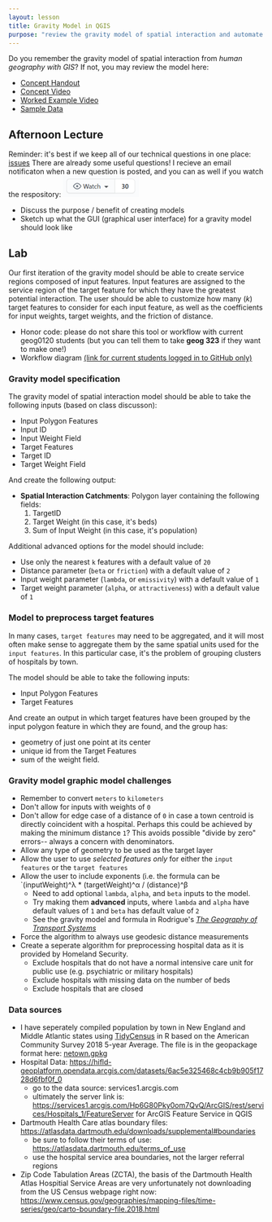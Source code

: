 ```yaml
---
layout: lesson
title: Gravity Model in QGIS
purpose: "review the gravity model of spatial interaction and automate it in QGIS graphic modeler"
---
```


Do you remember the gravity model of spatial interaction from *human geography with GIS*? If not, you may review the model here:

- [Concept Handout](assets/gravity_model.pdf)
- [Concept Video](https://midd.hosted.panopto.com/Panopto/Pages/Viewer.aspx?id=20d7f901-2934-4e46-83d7-aba401081120)
- [Worked Example Video](https://midd.hosted.panopto.com/Panopto/Pages/Viewer.aspx?id=2cb54be6-c56c-486f-a3ea-aba4010a2520)
- [Sample Data](https://geography.middlebury.edu/jholler/data/k_healthgeog.zip)

## Afternoon Lecture

Reminder: it's best if we keep all of our technical questions in one place: [issues](https://github.com/GIS4DEV/GIS4DEV.github.io/issues) There are already some useful questions! I recieve an email notificaton when a new question is posted, and you can as well if you watch the respository: ![watch repository](assets/watch.png)
- Discuss the purpose / benefit of creating models
- Sketch up what the GUI (graphical user interface) for a gravity model should look like

## Lab

Our first iteration of the gravity model should be able to create service regions composed of input features. Input features are assigned to the service region of the target feature for which they have the greatest potential interaction. The user should be able to customize how many (*k*) target features to consider for each input feature, as well as the coefficients for input weights, target weights, and the friction of distance.

- Honor code: please do not share this tool or workflow with current geog0120 students (but you can tell them to take **geog 323** if they want to make one!)
- Workflow diagram [(link for current students logged in to GitHub only)](https://github.com/GIS4DEV/literature/raw/c7330ccc651b502e1794ed98434fe773865fd113/gravity_model_workflow.png)

### Gravity model specification

The gravity model of spatial interaction model should be able to take the following inputs (based on class discusson):
* Input Polygon Features
* Input ID
* Input Weight Field
* Target Features
* Target ID
* Target Weight Field

And create the following output:
* **Spatial Interaction Catchments**: Polygon layer containing the following fields:
  1. TargetID
  2. Target Weight (in this case, it's beds)
  3. Sum of Input Weight (in this case, it's population)
  
Additional advanced options for the model should include:
* Use only the nearest `k` features with a default value of `20`
* Distance parameter (`beta` or `friction`) with a default value of `2`
* Input weight parameter (`lambda`, or `emissivity`) with a default value of `1`
* Target weight parameter (`alpha`, or `attractiveness`) with a default value of `1`

### Model to preprocess target features

In many cases, `target features` may need to be aggregated, and it will most often make sense to aggregate them by the same spatial units used for the `input features`. In this particular case, it's the problem of grouping clusters of hospitals by town.

The model should be able to take the following inputs:
* Input Polygon Features
* Target Features

And create an output in which target features have been grouped by the input polygon feature in which they are found, and the group has:
* geometry of just one point at its center
* unique id from the Target Features
* sum of the weight field. 

### Gravity model graphic model challenges

* Remember to convert `meters` to `kilometers`
* Don't allow for inputs with weights of `0`
* Don't allow for edge case of a distance of `0` in case a town centroid is directly coincident with a hospital. Perhaps this could be achieved by making the minimum distance `1`? This avoids possible "divide by zero" errors-- always a concern with denominators.
* Allow any type of geometry to be used as the target layer
* Allow the user to use *selected features only* for either the `input features` or the `target features`
* Allow the user to include exponents (i.e. the formula can be `(inputWeight)^λ * (targetWeight)^α / (distance)^β
  * Need to add optional `lambda`, `alpha`, and `beta` inputs to the model.
  * Try making them **advanced** inputs, where `lambda` and `alpha` have default values of `1` and `beta` has default value of `2`
  * See the gravity model and formula in Rodrigue's [*The Geography of Transport Systems*](https://transportgeography.org/contents/methods/spatial-interactions-gravity-model/)
* Force the algorithm to always use geodesic distance measurements
* Create a seperate algorithm for preprocessing hospital data as it is provided by Homeland Security.
  * Exclude hospitals that do not have a normal intensive care unit for public use (e.g. psychiatric or military hospitals)
  * Exclude hospitals with missing data on the number of beds
  * Exclude hospitals that are closed

### Data sources

* I have seperately compiled population by town in New England and Middle Atlantic states using [TidyCensus](https://walker-data.com/tidycensus/) in R based on the American Community Survey 2018 5-year Average. The file is in the geopackage format here: [netown.gpkg](assets/netown.gpkg)
* Hospital Data:  https://hifld-geoplatform.opendata.arcgis.com/datasets/6ac5e325468c4cb9b905f1728d6fbf0f_0
  * go to the data source: services1.arcgis.com 
  * ultimately the server link is: https://services1.arcgis.com/Hp6G80Pky0om7QvQ/ArcGIS/rest/services/Hospitals_1/FeatureServer 
for ArcGIS Feature Service in QGIS
* Dartmouth Health Care atlas boundary files: https://atlasdata.dartmouth.edu/downloads/supplemental#boundaries 
  - be sure to follow their terms of use: https://atlasdata.dartmouth.edu/terms_of_use 
  - use the hospital service area boundaries, not the larger referral regions
* Zip Code Tabulation Areas (ZCTA), the basis of the Dartmouth Health Atlas Hospitial Service Areas are very unfortunately not downloading from the US Census webpage right now: https://www.census.gov/geographies/mapping-files/time-series/geo/carto-boundary-file.2018.html